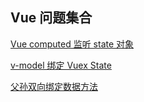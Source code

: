 ## Vue 问题集合

[Vue computed 监听 state 对象](./computed_object.md)

[v-model 绑定 Vuex State](./v-model-vuex.md)

[父孙双向绑定数据方法](./grand-emit-child.md)